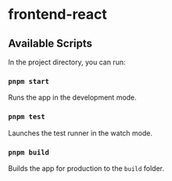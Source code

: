 # frontend-react

## Available Scripts

In the project directory, you can run:

### `pnpm start`

Runs the app in the development mode.

### `pnpm test`

Launches the test runner in the watch mode.

### `pnpm build`

Builds the app for production to the `build` folder.
